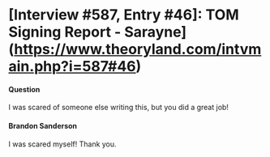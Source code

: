 # [Interview #587, Entry #46]: TOM Signing Report - Sarayne](https://www.theoryland.com/intvmain.php?i=587#46)

#### Question

I was scared of someone else writing this, but you did a great job!

#### Brandon Sanderson

I was scared myself! Thank you.

